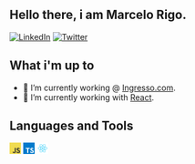 ## Hello there, i am Marcelo Rigo.

<a href="https://www.linkedin.com/in/marcelorigo" target="_blank"><img src="https://img.shields.io/badge/LinkedIn-%230077B5.svg?&style=flat-circle&logo=linkedin&logoColor=white" alt="LinkedIn"></a>
<a href="https://twitter.com/marckrigo" target="_blank"><img src="https://img.shields.io/badge/Twitter-%231877F2.svg?&style=flat-circle&logo=twitter&logoColor=white" alt="Twitter"></a>

## What i'm up to

- 🔭 I’m currently working @ [Ingresso.com](https://www.ingresso.com).
- 🌱 I’m currently working with [React](https://reactjs.org).

## Languages and Tools
<code><img height="20" src="https://raw.githubusercontent.com/github/explore/80688e429a7d4ef2fca1e82350fe8e3517d3494d/topics/javascript/javascript.png"></code>
<code><img height="20" src="https://raw.githubusercontent.com/github/explore/80688e429a7d4ef2fca1e82350fe8e3517d3494d/topics/typescript/typescript.png"></code>
<code><img height="20" src="https://raw.githubusercontent.com/github/explore/80688e429a7d4ef2fca1e82350fe8e3517d3494d/topics/react/react.png"></code>
